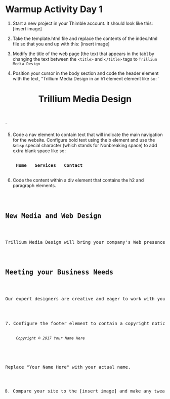 # Warmup Activity Day 1 

1. Start a new project in your Thimble account. It should look like this: 
[insert image] 

2. Take the template.html file and replace the contents of the index.html file so that you end up with this:
[insert image]

3. Modify the title of the web page [the text that appears in the tab] by changing the text between the `<title>` and `</title>` tags to `Trillium Media Design`

4. Position your cursor in the body section and code the header element with the text, "Trillium Media Design in an h1 element element like so: 
`
<header>
	<h1>Trillium Media Design</h1>
</header>
`

5. Code a nav element to contain text that will indicate the main navigation for the website. Configure bold text using the b element and use the `&nbsp` special character (which stands for Nonbreaking space) to add extra blank space like so: 
<pre>
<nav>
	<b>Home &nbsp; Services &nbsp; Contact</b>
</nav>
</pre>

6. Code the content within a div element that contains the h2 and paragraph elements. 
<pre>
<div>
	<h2>New Media and Web Design</h2>
	<p>Trillium Media Design will bring your company's Web presence to the next level. We offer a comprehensive range of services.</p>
	<h2>Meeting your Business Needs</h2>
	<p>Our expert designers are creative and eager to work with you. </p>
</div>

7. Configure the footer element to contain a copyright notice displayed in small font size and italic font. Be careful to properly nest the elements as shown here: 
<pre>
<footer>
	<small><i>Copyright &copy; 2017 Your Name Here</i></small>
</footer>
</pre>

Replace "Your Name Here" with your actual name. 

8. Compare your site to the [insert image] and make any tweaks. 
